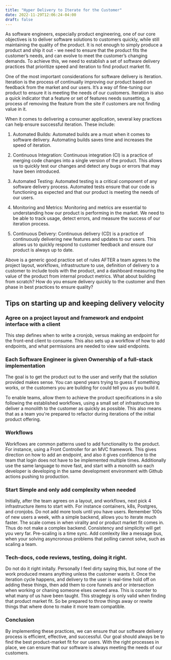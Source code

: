 ```yaml
---
title: "Hyper Delivery to Iterate for the Customer"
date: 2022-11-29T12:06:24-04:00
draft: false
---
```


As software engineers, especially product engineering, one of our core objectives is to deliver software solutions to customers quickly, while still maintaining the quality of the product. It is not enough to simply produce a product and ship it out - we need to ensure that the product fits the customer’s needs, and can evolve to meet the customer’s changing demands. To achieve this, we need to establish a set of software delivery practices that prioritize speed and iteration to find product market fit.


One of the most important considerations for software delivery is iteration. Iteration is the process of continually improving our product based on feedback from the market and our users. It’s a way of fine-tuning our product to ensure it is meeting the needs of our customers. Iteration is also a quick indicator that a feature or set of features needs sunsetting, a process of removing the feature from the site if customers are not finding value in it.

When it comes to delivering a consumer application, several key practices can help ensure successful iteration. These include:

1. Automated Builds: Automated builds are a must when it comes to software delivery. Automating builds saves time and increases the speed of iteration.

2. Continuous Integration: Continuous integration (CI) is a practice of merging code changes into a single version of the product. This allows us to quickly test our changes and detect any bugs or errors that may have been introduced.

3. Automated Testing: Automated testing is a critical component of any software delivery process. Automated tests ensure that our code is functioning as expected and that our product is meeting the needs of our users.

4. Monitoring and Metrics: Monitoring and metrics are essential to understanding how our product is performing in the market. We need to be able to track usage, detect errors, and measure the success of our iteration process.

5. Continuous Delivery: Continuous delivery (CD) is a practice of continuously delivering new features and updates to our users. This allows us to quickly respond to customer feedback and ensure our product is always up to date.

Above is a generic good practice set of rules AFTER a team agrees to the project layout, workflows, infrastructure to use, definition of delivery to a customer to include tools with the product, and a dashboard measuring the value of the product from internal product metrics. What about building from scratch? How do you ensure delivery quickly to the customer and then phase in best practices to ensure quality?


## Tips on starting up and keeping delivery velocity

### Agree on a project layout and framework and endpoint interface with a client

This step defines when to write a cronjob, versus making an endpoint for the front-end client to consume. This also sets up a workflow of how to add endpoints, and what permissions are needed to view said endpoints.

### Each Software Engineer is given Ownership of a full-stack implementation

The goal is to get the product out to the user and verify that the solution provided makes sense. You can spend years trying to guess if something works, or the customers you are building for could tell you as you build it.  

To enable teams, allow them to achieve the product specifications in a silo following the established workflows, using a small set of infrastructure to deliver a monolith to the customer as quickly as possible. This also means that as a team you're prepared to refactor during iterations of the initial product offering.

### Workflows 

Workflows are common patterns used to add functionality to the product. For instance, using a Front Controller for an MVC framework. This gives direction on how to add an endpoint, and also it gives confidence to the team that login does not have to be implemented multiple times. Additionally use the same language to move fast, and start with a monolith so each developer is developing in the same development environment with Github actions pushing to production.


### Start Simple and only add complexity when needed

Initially, after the team agrees on a layout, and workflows, next pick 4 infrastructure items to start with. For instance containers, k8s, Postgres, and cronjobs. Do not add more tools until you have users. Remember 100s of new users a week, with a simple backend, allows you to iterate much faster. The scale comes in when virality and or product market fit comes in. Thus do not make a complex backend. Consistency and simplicity will get you very far. Pre-scaling is a time sync. Add
comlexity like a message bus, when your solving asyncronous problems that polling cannot solve, such as scaling a team.

### Tech-docs, code reviews, testing, doing it right.

Do not do it right initally. Personally I feel dirty saying this, but none of the work produced means anything unless the customer wants it. Once the iteration cycle happens, and delivery to the user is real-time hold off on adding these things, then add them to core funnels and or intersection when working or chaning someone elses owned area. This is counter to what many of us have been taught. This stragtegy is only valid when finding that product market fit. So be prepared to throw things away or rewite things that where done to make it more team compatible.

### Conclusion

By implementing these practices, we can ensure that our software delivery process is efficient, effective, and successful. Our goal should always be to find the best product-market fit for our users. With the right processes in place, we can ensure that our software is always meeting the needs of our customers.

